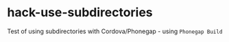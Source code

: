# hack-use-subdirectories
Test of using subdirectories with Cordova/Phonegap - using `Phonegap Build`
